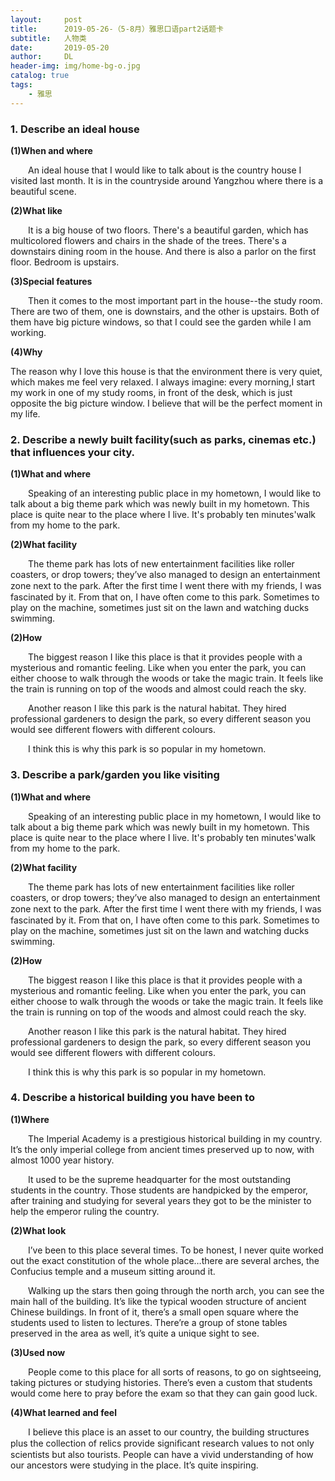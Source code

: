 ```yaml
---
layout:     post
title:      2019-05-26-（5-8月）雅思口语part2话题卡
subtitle:   人物类
date:       2019-05-20
author:     DL
header-img: img/home-bg-o.jpg
catalog: true
tags:
    - 雅思
---
```


### 1. Describe an ideal house

**(1)When and where**

&emsp;&emsp;An ideal house that I would like to talk about is the country house I visited last month. It is in the countryside around Yangzhou where there is a beautiful scene.

**(2)What like**

&emsp;&emsp;It is a big house of two floors. There's a beautiful garden, which has multicolored flowers and chairs in the shade of the trees. There's a downstairs dining room in the house. And there is also a parlor on the first floor. Bedroom is upstairs. 

**(3)Special features**

&emsp;&emsp;Then it comes to the most important part in the house--the study room. There are two of them, one is downstairs, and the other is upstairs. Both of them have big picture windows, so that I could see the garden while I am working. 

**(4)Why**

The reason why I love this house is that the environment there is very quiet, which makes me feel very relaxed. I always imagine: every morning,I start my work in one of my study rooms, in front of the desk, which is just opposite the big picture window. I believe that will be the perfect moment in my life.

### 2. Describe a newly built facility(such as parks, cinemas etc.) that influences your city.

**(1)What and where**

&emsp;&emsp;Speaking of an interesting public place in my hometown, I would like to talk about a big theme park which was newly built in my hometown. This place is quite near to the place where I live. It's probably ten minutes'walk from my home to the park.

**(2)What facility**

&emsp;&emsp;The theme park has lots of new entertainment facilities like roller coasters, or drop towers; they’ve also managed to design an entertainment zone next to the park. After the ﬁrst time I went there with my friends, I was fascinated by it. From that on, I have often come to this park. Sometimes to play on the machine, sometimes just sit on the lawn and watching ducks swimming. 

**(2)How**

&emsp;&emsp;The biggest reason I like this place is that it provides people with a mysterious and romantic feeling. Like when you enter the park, you can either choose to walk through the woods or take the magic train. It feels like the train is running on top of the woods and almost could reach the sky.

&emsp;&emsp;Another reason I like this park is the natural habitat. They hired professional gardeners to design the park, so every different season you would see different flowers with different colours.

&emsp;&emsp;I think this is why this park is so popular in my hometown. 

### 3. Describe a park/garden you like visiting

**(1)What and where**

&emsp;&emsp;Speaking of an interesting public place in my hometown, I would like to talk about a big theme park which was newly built in my hometown. This place is quite near to the place where I live. It's probably ten minutes'walk from my home to the park.

**(2)What facility**

&emsp;&emsp;The theme park has lots of new entertainment facilities like roller coasters, or drop towers; they’ve also managed to design an entertainment zone next to the park. After the ﬁrst time I went there with my friends, I was fascinated by it. From that on, I have often come to this park. Sometimes to play on the machine, sometimes just sit on the lawn and watching ducks swimming. 

**(2)How**

&emsp;&emsp;The biggest reason I like this place is that it provides people with a mysterious and romantic feeling. Like when you enter the park, you can either choose to walk through the woods or take the magic train. It feels like the train is running on top of the woods and almost could reach the sky.

&emsp;&emsp;Another reason I like this park is the natural habitat. They hired professional gardeners to design the park, so every different season you would see different flowers with different colours.

&emsp;&emsp;I think this is why this park is so popular in my hometown. 

### 4. Describe a historical building you have been to

**(1)Where**

&emsp;&emsp;The Imperial Academy is a prestigious historical building in my country. It’s the only imperial college from ancient times preserved up to now, with almost 1000 year history. 

&emsp;&emsp;It used to be the supreme headquarter for the most outstanding students in the country. Those students are handpicked by the emperor, after training and studying for several years they got to be the minister to help the emperor ruling the country.

**(2)What look**

&emsp;&emsp;I’ve been to this place several times. To be honest, I never quite worked out the exact constitution of the whole place…there are several arches, the Confucius temple and a museum sitting around it. 

&emsp;&emsp;Walking up the stars then going through the north arch, you can see the main hall of the building. It’s like the typical wooden structure of ancient Chinese buildings. In front of it, there’s a small open square where the students used to listen to lectures. There’re a group of stone tables preserved in the area as well, it’s quite a unique sight to see. 

**(3)Used now**

&emsp;&emsp;People come to this place for all sorts of reasons, to go on sightseeing, taking pictures or studying histories. There’s even a custom that students would come here to pray before the exam so that they can gain good luck.

**(4)What learned and feel**

&emsp;&emsp;I believe this place is an asset to our country, the building structures plus the collection of relics provide signiﬁcant research values to not only scientists but also tourists. People can have a vivid understanding of how our ancestors were studying in the place. It’s quite inspiring.

